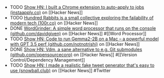 - TODO [Show HN: I built a Chrome extension to auto-apply to jobs (instaapply.co)](https://news.ycombinator.com/item?id=41126965) on [[Hacker News]]
- TODO [Hundred Rabbits is a small collective exploring the failability of modern tech (100r.co)](https://news.ycombinator.com/item?id=41131181) on [[Hacker News]]
- DONE [WordGrinder: A simple word processor that runs on the console (github.com/davidgiven)](https://news.ycombinator.com/item?id=41116439) on [[Hacker News]] #[[Word Processor]]
- TODO [Show HN: Code to run Gemma2-2B on a Mac – a powerful model with GPT 3.5 perf (github.com/notnotrishi)](https://news.ycombinator.com/item?id=41132528) on [[Hacker News]]
- DONE [Show HN: Vdm, a sane alternative to e.g. Git submodules (github.com/opensourcecorp)](https://news.ycombinator.com/item?id=41097576) on [[Hacker News]] #[[Version Control/Dependency Management]]
- TODO [Show HN: I made a realistic fake tweet generator that's easy to use (snowball.club)](https://news.ycombinator.com/item?id=41126844) on [[Hacker News]] #Twitter